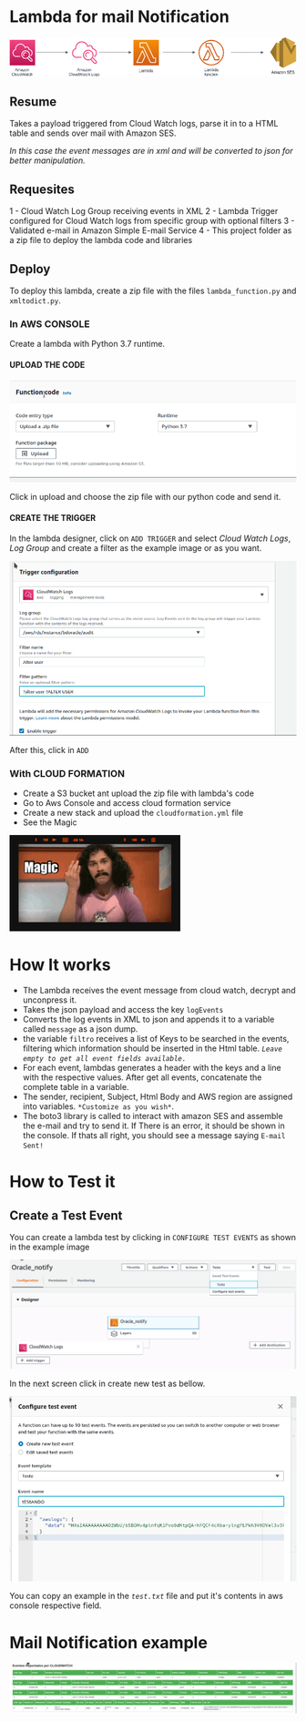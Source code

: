 # Lambda for mail Notification 


![Diagram](images/diagram.png)


## Resume
Takes a payload triggered from Cloud Watch logs, parse it in to a HTML table and sends over mail with Amazon SES. 

*In this case the event messages are in xml and will be converted to json for better manipulation.*


## Requesites

1 - Cloud Watch Log Group receiving events in XML 
2 - Lambda Trigger configured for Cloud Watch logs from specific group with optional filters
3 - Validated e-mail in Amazon Simple E-mail Service
4 - This project folder as a zip file to deploy the lambda code and libraries

## Deploy

To deploy this lambda, create a zip file with the files `lambda_function.py` and `xmltodict.py`.

### In AWS CONSOLE

Create a lambda with Python 3.7 runtime.

#### UPLOAD THE CODE
![ZIP UPLOAD](images/zipupload.png)

Click in upload and choose the zip file with our python code and send it.


#### CREATE THE TRIGGER

In the lambda designer, click on `ADD TRIGGER` and select *Cloud Watch Logs*, *Log Group* and create a filter as the example image or as you want.

![ZIP UPLOAD](images/triggerconfig.png)

After this, click in `ADD`

### With CLOUD FORMATION

- Create a S3 bucket ant upload the zip file with lambda's code
- Go to Aws Console and access cloud formation service
- Create a new stack and upload the `cloudformation.yml` file
- See the Magic

![ZIP UPLOAD](images/magic.gif)

# How It works

- The Lambda receives the event message from cloud watch, decrypt and unconpress it. 
- Takes the json payload and access the key `logEvents`
- Converts the log events in XML to json and appends it to a variable called `message` as a json dump.
- the variable `filtro` receives a list of Keys to be searched in the events, filtering which information should be inserted in the Html table. *`Leave empty to get all event fields available.`*
- For each event, lambdas generates a header with the keys and a line with the respective values. After get all events, concatenate the complete table in a variable.
- The sender, recipient, Subject, Html Body and AWS region are assigned into variables. `*Customize as you wish*`.
- The boto3 library is called to interact with amazon SES and assemble the e-mail and try to send it. If There is an error, it should be shown in the console. If thats all right, you should see a message saying `E-mail Sent!`
  
# How to Test it
## Create a Test Event

You can create a lambda test by clicking in `CONFIGURE TEST EVENTS` as shown in the example image


![Example notification](images/test.png)

In the next screen click in create new test as bellow.

![Example notification](images/testevent.png)

You can copy an example in the *`test.txt`* file and put it's contents in aws console respective field.


# Mail Notification example


![Example notification](images/screenshot.png)